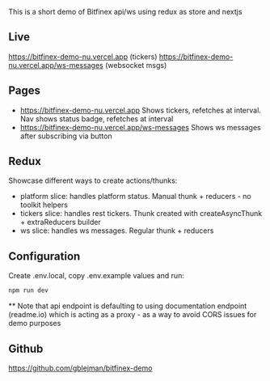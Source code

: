 This is a short demo of Bitfinex api/ws using redux as store and nextjs

## Live

https://bitfinex-demo-nu.vercel.app (tickers)
https://bitfinex-demo-nu.vercel.app/ws-messages (websocket msgs)

## Pages

- https://bitfinex-demo-nu.vercel.app Shows tickers, refetches at interval. Nav shows status badge, refetches at interval
- https://bitfinex-demo-nu.vercel.app/ws-messages Shows ws messages after subscribing via button

## Redux

Showcase different ways to create actions/thunks:

- platform slice: handles platform status. Manual thunk + reducers - no toolkit helpers
- tickers slice: handles rest tickers. Thunk created with createAsyncThunk + extraReducers builder
- ws slice: handles ws messages. Regular thunk + reducers

## Configuration

Create .env.local, copy .env.example values and run:

```bash
npm run dev
```

\*\* Note that api endpoint is defaulting to using documentation endpoint (readme.io) which is acting as a proxy - as a way to avoid CORS issues for demo purposes

## Github

https://github.com/gblejman/bitfinex-demo
